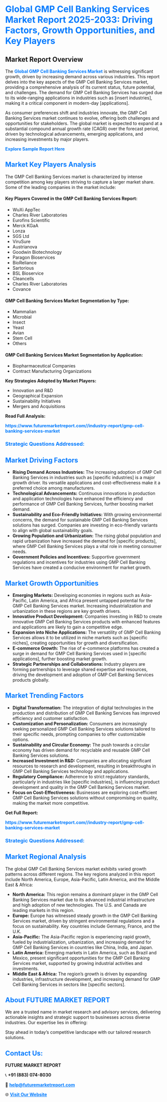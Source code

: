 <h1 style="color: #007BFF;">Global GMP Cell Banking Services Market Report 2025-2033: Driving Factors, Growth Opportunities, and Key Players</h1>

<section id="overview">
<h2>Market Report Overview</h2>
<p>The <a href="https://www.futuremarketreport.com//industry-report/gmp-cell-banking-services-market" style="color: #007BFF; text-decoration: none;"><strong>Global GMP Cell Banking Services Market</strong></a> is witnessing significant growth, driven by increasing demand across various industries. This report delves into the key aspects of the GMP Cell Banking Services market, providing a comprehensive analysis of its current status, future potential, and challenges. The demand for GMP Cell Banking Services has surged due to its wide-ranging applications in industries such as [insert industries], making it a critical component in modern-day [applications].</p>
<p>As consumer preferences shift and industries innovate, the GMP Cell Banking Services market continues to evolve, offering both challenges and opportunities for stakeholders. The global market is expected to expand at a substantial compound annual growth rate (CAGR) over the forecast period, driven by technological advancements, emerging applications, and increasing investments by major players.</p>
</section>

<section id="overview">
<p><a href="https://www.futuremarketreport.com//request-sample/reportId=61754" style="color: #007BFF; text-decoration: none;"><strong>Explore Sample Report Here</strong></a></p>
</section>

<section id="key-players">
<h2 style="color: #007BFF;">Market Key Players Analysis</h2>
<p>The GMP Cell Banking Services market is characterized by intense competition among key players striving to capture a larger market share. Some of the leading companies in the market include:</p>
<h4>Key Players Covered in the GMP Cell Banking Services Report:</h4>
<ul><li>WuXi AppTec</li><li>Charles River Laboratories</li><li>Eurofins Scientific</li><li>Merck KGaA</li><li>Lonza</li><li>SGS Ltd</li><li>ViruSure</li><li>Austrianova</li><li>Goodwin Biotechnology</li><li>Paragon Bioservices</li><li>BioReliance</li><li>Sartorious</li><li>BSL Bioservice</li><li>Cleancells</li><li>Charles River Laboratories</li><li>Covance</li></ul>
<h4>GMP Cell Banking Services Market Segmentation by Type:</h4>
<ul><li>Mammalian</li><li>Microbial</li><li>Insect</li><li>Yeast</li><li>Avian</li><li>Stem Cell</li><li>Others</li></ul>

<h4>GMP Cell Banking Services Market Segmentation by Application:</h4>
<ul><li>Biopharmaceutical Companies</li><li>Contract Manufacturing Organizations</li></ul>
<p><strong>Key Strategies Adopted by Market Players:</strong></p>
<ul>
<li>Innovation and R&D</li>
<li>Geographical Expansion</li>
<li>Sustainability Initiatives</li>
<li>Mergers and Acquisitions</li>
</ul>
</section>

<section>
<p><strong>Read Full Analysis: </strong></p><a href="https://www.futuremarketreport.com//industry-report/gmp-cell-banking-services-market" style="color: #007BFF; text-decoration: none;"><strong>https://www.futuremarketreport.com//industry-report/gmp-cell-banking-services-market</strong></a>
<h3 style="color: #007BFF;">Strategic Questions Addressed:</h3>
</section>

<section id="driving-factors">
<h2 style="color: #007BFF;">Market Driving Factors</h2>
<ul>
<li><strong>Rising Demand Across Industries:</strong> The increasing adoption of GMP Cell Banking Services in industries such as [specific industries] is a major growth driver. Its versatile applications and cost-effectiveness make it a preferred choice among manufacturers.</li>
<li><strong>Technological Advancements:</strong> Continuous innovations in production and application technologies have enhanced the efficiency and performance of GMP Cell Banking Services, further boosting market demand.</li>
<li><strong>Sustainability and Eco-Friendly Initiatives:</strong> With growing environmental concerns, the demand for sustainable GMP Cell Banking Services solutions has surged. Companies are investing in eco-friendly variants to align with global sustainability goals.</li>
<li><strong>Growing Population and Urbanization:</strong> The rising global population and rapid urbanization have increased the demand for [specific products], where GMP Cell Banking Services plays a vital role in meeting consumer needs.</li>
<li><strong>Government Policies and Incentives:</strong> Supportive government regulations and incentives for industries using GMP Cell Banking Services have created a conducive environment for market growth.</li>
</ul>
</section>

<section id="growth-opportunities">
<h2 style="color: #007BFF;">Market Growth Opportunities</h2>
<ul>
<li><strong>Emerging Markets:</strong> Developing economies in regions such as Asia-Pacific, Latin America, and Africa present untapped potential for the GMP Cell Banking Services market. Increasing industrialization and urbanization in these regions are key growth drivers.</li>
<li><strong>Innovative Product Development:</strong> Companies investing in R&D to create innovative GMP Cell Banking Services products with enhanced features and applications are likely to gain a competitive edge.</li>
<li><strong>Expansion into Niche Applications:</strong> The versatility of GMP Cell Banking Services allows it to be utilized in niche markets such as [specific niches], creating opportunities for growth and diversification.</li>
<li><strong>E-commerce Growth:</strong> The rise of e-commerce platforms has created a surge in demand for GMP Cell Banking Services used in [specific applications], further boosting market growth.</li>
<li><strong>Strategic Partnerships and Collaborations:</strong> Industry players are forming partnerships to leverage shared expertise and resources, driving the development and adoption of GMP Cell Banking Services products globally.</li>
</ul>
</section>

<section id="trending-factors">
<h2 style="color: #007BFF;">Market Trending Factors</h2>
<ul>
<li><strong>Digital Transformation:</strong> The integration of digital technologies in the production and distribution of GMP Cell Banking Services has improved efficiency and customer satisfaction.</li>
<li><strong>Customization and Personalization:</strong> Consumers are increasingly seeking personalized GMP Cell Banking Services solutions tailored to their specific needs, prompting companies to offer customizable options.</li>
<li><strong>Sustainability and Circular Economy:</strong> The push towards a circular economy has driven demand for recyclable and reusable GMP Cell Banking Services solutions.</li>
<li><strong>Increased Investment in R&D:</strong> Companies are allocating significant resources to research and development, resulting in breakthroughs in GMP Cell Banking Services technology and applications.</li>
<li><strong>Regulatory Compliance:</strong> Adherence to strict regulatory standards, particularly in industries like [specific industries], is influencing product development and quality in the GMP Cell Banking Services market.</li>
<li><strong>Focus on Cost-Effectiveness:</strong> Businesses are exploring cost-efficient GMP Cell Banking Services solutions without compromising on quality, making the market more competitive.</li>
</ul>
</section>

<section>
<p><strong>Get Full Report: </strong></p><a href="https://www.futuremarketreport.com//industry-report/gmp-cell-banking-services-market" style="color: #007BFF; text-decoration: none;"><strong>https://www.futuremarketreport.com//industry-report/gmp-cell-banking-services-market</strong></a>
<h3 style="color: #007BFF;">Strategic Questions Addressed:</h3>
</section>


<section id="regional-analysis">
<h2 style="color: #007BFF;">Market Regional Analysis</h2>
<p>The global GMP Cell Banking Services market exhibits varied growth patterns across different regions. The key regions analyzed in this report include North America, Europe, Asia-Pacific, Latin America, and the Middle East & Africa:</p>
<ul>
<li><strong>North America:</strong> This region remains a dominant player in the GMP Cell Banking Services market due to its advanced industrial infrastructure and high adoption of new technologies. The U.S. and Canada are leading markets in this region.</li>
<li><strong>Europe:</strong> Europe has witnessed steady growth in the GMP Cell Banking Services market, driven by stringent environmental regulations and a focus on sustainability. Key countries include Germany, France, and the U.K.</li>
<li><strong>Asia-Pacific:</strong> The Asia-Pacific region is experiencing rapid growth, fueled by industrialization, urbanization, and increasing demand for GMP Cell Banking Services in countries like China, India, and Japan.</li>
<li><strong>Latin America:</strong> Emerging markets in Latin America, such as Brazil and Mexico, present significant opportunities for the GMP Cell Banking Services market, supported by growing industrial activities and investments.</li>
<li><strong>Middle East & Africa:</strong> The region’s growth is driven by expanding industries, infrastructure development, and increasing demand for GMP Cell Banking Services in sectors like [specific sectors].</li>
</ul>
</section>

<footer>
<h2 style="color: #007BFF;">About FUTURE MARKET REPORT</h2>
<p>We are a trusted name in market research and advisory services, delivering actionable insights and strategic support to businesses across diverse industries. Our expertise lies in offering:</p>

<p>Stay ahead in today’s competitive landscape with our tailored research solutions.</p>

<h2 style="color: #007BFF;">Contact Us:</h2>
<p><strong>FUTURE MARKET REPORT</strong></p>
<p>📞 <strong>+91 (883) 074-8030</strong></p>
<p>📧 <strong><a href="mailto:help@futuremarketreport.com" style="color: #007BFF;">help@futuremarketreport.com</a></strong></p>
<p>🌐 <strong><a href="https://www.futuremarketreport.com/" style="color: #007BFF;">Visit Our Website</a></strong></p>
</footer>